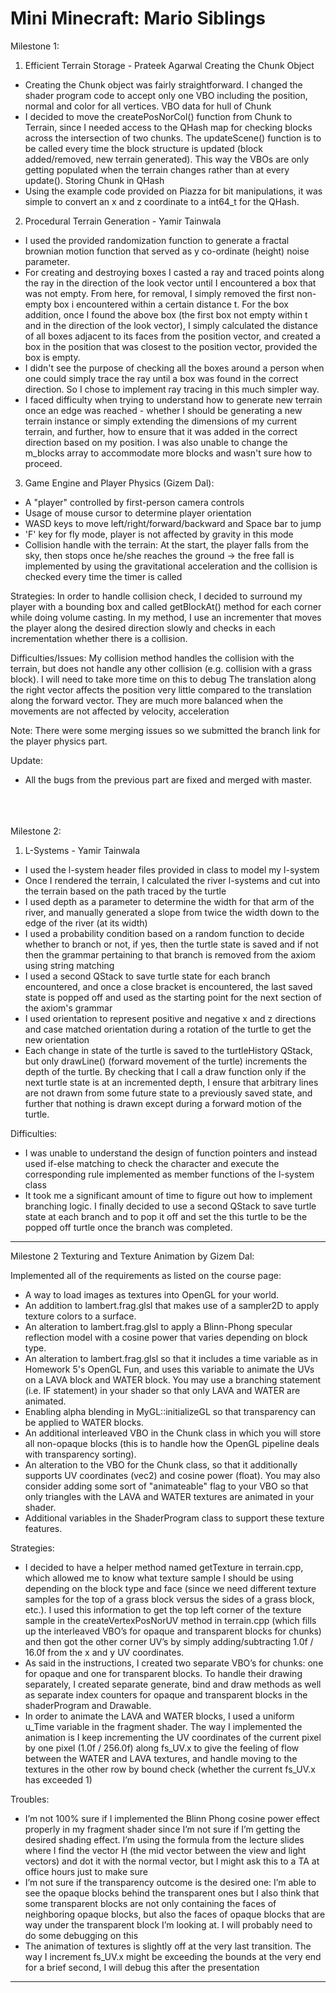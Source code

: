 # Mini Minecraft: Mario Siblings

Milestone 1:
1. Efficient Terrain Storage - Prateek Agarwal
Creating the Chunk Object
- Creating the Chunk object was fairly straightforward. I changed the shader program code to accept only one VBO including the position, normal and color for all vertices.
VBO data for hull of Chunk
- I decided to move the createPosNorCol() function from Chunk to Terrain, since I needed access to the QHash map for checking blocks across the intersection of two chunks. The updateScene() function is to be called every time the block structure is updated (block added/removed, new terrain generated). This way the VBOs are only getting populated when the terrain changes rather than at every update().
Storing Chunk in QHash
- Using the example code provided on Piazza for bit manipulations, it was simple to convert an x and z coordinate to a int64_t for the QHash.
2. Procedural Terrain Generation - Yamir Tainwala
- I used the provided randomization function to generate a fractal brownian motion function that served as y co-ordinate (height) noise parameter.
- For creating and destroying boxes I casted a ray and traced points along the ray in the direction of the look vector until I encountered a box that was not empty. From here, for removal, I simply removed the first non-empty box i encountered within a certain distance t. For the box addition, once I found the above box (the first box not empty within t and in the direction of the look vector), I simply calculated the distance of all boxes adjacent to its faces from the position vector, and created a box in the position that was closest to the position vector, provided the box is empty.
- I didn't see the purpose of checking all the boxes around a person when one could simply trace the ray until a box was found in the correct direction. So I chose to implement ray tracing in this much simpler way.
- I faced difficulty when trying to understand how to generate new terrain once an edge was reached - whether I should be generating a new terrain instance or simply extending the dimensions of my current terrain, and further, how to ensure that it was added in the correct direction based on my position. I was also unable to change the m_blocks array to accommodate more blocks and wasn't sure how to proceed.

3. Game Engine and Player Physics (Gizem Dal):

- A "player" controlled by first-person camera controls
- Usage of mouse cursor to determine player orientation
- WASD keys to move left/right/forward/backward and Space bar to jump
- 'F' key for fly mode, player is not affected by gravity in this mode
- Collision handle with the terrain: At the start, the player falls from the sky, then stops once he/she reaches the ground -> the free fall is implemented by using the gravitational acceleration and the collision is checked every time the timer is called

Strategies:
In order to handle collision check, I decided to surround my player with a bounding box and called getBlockAt() method for each corner while doing volume casting. In my method, I use an incrementer that moves the player along the desired direction slowly and checks in each incrementation whether there is a collision.

Difficulties/Issues:
My collision method handles the collision with the terrain, but does not handle any other collision (e.g. collision with a grass block). I will need to take more time on this to debug
The translation along the right vector affects the position very little compared to the translation along the forward vector. They are much more balanced when the movements are not affected by velocity, acceleration

Note: There were some merging issues so we submitted the branch link for the player physics part.

Update:
- All the bugs from the previous part are fixed and merged with master.

<br />
<br />
<br />
Milestone 2:

1. L-Systems - Yamir Tainwala
- I used the l-system header files provided in class to model my l-system
- Once I rendered the terrain, I calculated the river l-systems and cut into the terrain based on the path traced by the turtle
- I used depth as a parameter to determine the width for that arm of the river, and manually generated a slope from twice the width down to the edge of the river (at its width)
- I used a probability condition based on a random function to decide whether to branch or not, if yes, then the turtle state is saved and if not then the grammar pertaining to that branch is removed from the axiom using string matching
- I used a second QStack to save turtle state for each branch encountered, and once a close bracket is encountered, the last saved state is popped off and used as the starting point for the next section of the axiom's grammar
- I used orientation to represent positive and negative x and z directions and case matched orientation during a rotation of the turtle to get the new orientation
- Each change in state of the turtle is saved to the turtleHistory QStack, but only drawLine() (forward movement of the turtle) increments the depth of the turtle. By checking that I call a draw function only if the next turtle state is at an incremented depth, I ensure that arbitrary lines are not drawn from some future state to a previously saved state, and further that nothing is drawn except during a forward motion of the turtle.

Difficulties:
- I was unable to understand the design of function pointers and instead used if-else matching to check the character and execute the corresponding rule implemented as member functions of the l-system class
- It took me a significant amount of time to figure out how to implement branching logic. I finally decided to use a second QStack to save turtle state at each branch and to pop it off and set the this turtle to be the popped off turtle once the branch was completed.

------------------
Milestone 2 Texturing and Texture Animation by Gizem Dal:

Implemented all of the requirements as listed on the course page:
- A way to load images as textures into OpenGL for your world.
- An addition to lambert.frag.glsl that makes use of a sampler2D to apply texture colors to a surface.
- An alteration to lambert.frag.glsl to apply a Blinn-Phong specular reflection model with a cosine power that varies depending on block type.
- An alteration to lambert.frag.glsl so that it includes a time variable as in Homework 5's OpenGL Fun, and uses this variable to animate the UVs on a LAVA block and WATER block. You may use a branching statement (i.e. IF statement) in your shader so that only LAVA and WATER are animated.
- Enabling alpha blending in MyGL::initializeGL so that transparency can be applied to WATER blocks.
- An additional interleaved VBO in the Chunk class in which you will store all non-opaque blocks (this is to handle how the OpenGL pipeline deals with transparency sorting).
- An alteration to the VBO for the Chunk class, so that it additionally supports UV coordinates (vec2) and cosine power (float). You may also consider adding some sort of "animateable" flag to your VBO so that only triangles with the LAVA and WATER textures are animated in your shader.
- Additional variables in the ShaderProgram class to support these texture features.

Strategies:
- I decided to have a helper method named getTexture in terrain.cpp, which allowed me to know what texture sample I should be using depending on the block type and face (since we need different texture samples for the top of a grass block versus the sides of a grass block, etc.). I used this information to get the top left corner of the texture sample in the createVertexPosNorUV method in terrain.cpp (which fills up the interleaved VBO’s for opaque and transparent blocks for chunks) and then got the other corner UV’s by simply adding/subtracting 1.0f / 16.0f from the x and y UV coordinates.
- As said in the instructions, I created two separate VBO’s for chunks: one for opaque and one for transparent blocks. To handle their drawing separately, I created separate generate, bind and draw methods as well as separate index counters for opaque and transparent blocks in the shaderProgram and Drawable.
- In order to animate the LAVA and WATER blocks, I used a uniform u_Time variable in the fragment shader. The way I implemented the animation is I keep incrementing the UV coordinates of the current pixel by one pixel (1.0f / 256.0f) along fs_UV.x to give the feeling of flow between the WATER and LAVA textures, and handle moving to the textures in the other row by bound check (whether the current fs_UV.x has exceeded 1)

Troubles:
- I’m not 100% sure if I implemented the Blinn Phong cosine power effect properly in my fragment shader since I’m not sure if I’m getting the desired shading effect. I’m using the formula from the lecture slides where I find the vector H (the mid vector between the view and light vectors) and dot it with the normal vector, but I might ask this to a TA at office hours just to make sure
- I’m not sure if the transparency outcome is the desired one: I’m able to see the opaque blocks behind the transparent ones but I also think that some transparent blocks are not only containing the faces of neighboring opaque blocks, but also the faces of opaque blocks that are way under the transparent block I’m looking at. I will probably need to do some debugging on this
- The animation of textures is slightly off at the very last transition. The way I increment fs_UV.x might be exceeding the bounds at the very end for a brief second, I will debug this after the presentation
------------------

